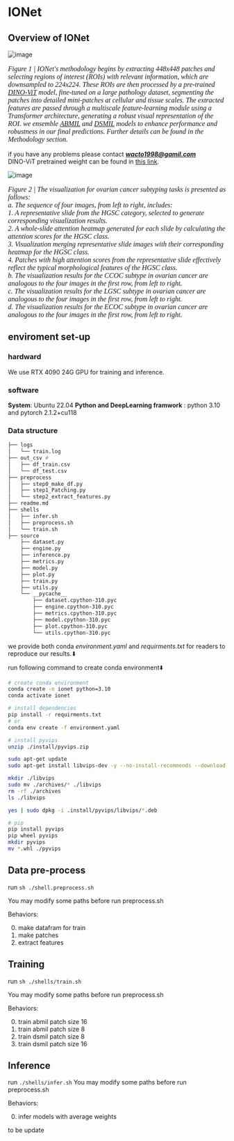 # IONet

## Overview of IONet
 ![image](https://github.com/user-attachments/assets/41aec451-e10f-4729-ae8e-c7cd159ac585)

<p style="font-style: italic; font-family: 'Times New Roman';font-size:16px">
Figure 1 | IONet's methodology begins by extracting 448x448 patches and selecting regions of interest (ROIs) with relevant information, which are downsampled to 224x224. These ROIs are then processed by a pre-trained <a href="https://arxiv.org/abs/2104.14294">DINO-ViT</a> model, fine-tuned on a large pathology dataset, segmenting the patches into detailed mini-patches at cellular and tissue scales. The extracted features are passed through a multiscale feature-learning module using a Transformer architecture, generating a robust visual representation of the ROI. we ensemble <a href="https://arxiv.org/abs/1802.04712">ABMIL</a> and <a href="https://arxiv.org/abs/2011.08939">DSMIL</a> models to enhance performance and robustness in our final predictions. Further details can be found in the Methodology section.
</p>

if you have any problems please contact ***wacto1998@gamil.com*** <br>
DINO-ViT pretrained weight can be found in [this link](https://github.com/lunit-io/benchmark-ssl-pathology/releases/tag/pretrained-weights).

![image](https://github.com/user-attachments/assets/2c860d7b-9e10-4d63-9154-a9afbcb61f6a)

<p style="font-style: italic; font-family: 'Times New Roman'; font-size: 16px">
Figure 2 | The visualization for ovarian cancer subtyping tasks is presented as follows:<br>
a. The sequence of four images, from left to right, includes:<br>
   1. A representative slide from the HGSC category, selected to generate corresponding visualization results.<br>
   2. A whole-slide attention heatmap generated for each slide by calculating the attention scores for the HGSC class.<br>
   3. Visualization merging representative slide images with their corresponding heatmap for the HGSC class.<br>
   4. Patches with high attention scores from the representative slide effectively reflect the typical morphological features of the HGSC class.<br>
b. The visualization results for the CCOC subtype in ovarian cancer are analogous to the four images in the first row, from left to right.<br>
c. The visualization results for the LGSC subtype in ovarian cancer are analogous to the four images in the first row, from left to right.<br>
d. The visualization results for the ECOC subtype in ovarian cancer are analogous to the four images in the first row, from left to right.
</p>




## enviroment set-up
### hardward 
We use RTX 4090 24G GPU for training and inference.

### software
**System**: Ubuntu 22.04
**Python and DeepLearning framwork** : python 3.10 and pytorch 2.1.2+cu118

### Data structure
```bash
├── logs
│   └── train.log
├── out_csv # 
│   ├── df_train.csv
│   └── df_test.csv
├── preprocess
│   ├── step0_make_df.py
│   ├── step1_Patching.py
│   └── step2_extract_features.py
├── readme.md
├── shells
│   ├── infer.sh
│   ├── preprocess.sh
│   └── train.sh
├── source
    ├── dataset.py
    ├── engine.py
    ├── inference.py
    ├── metrics.py
    ├── model.py
    ├── plot.py
    ├── train.py
    ├── utils.py
    └── __pycache__
        ├── dataset.cpython-310.pyc
        ├── engine.cpython-310.pyc
        ├── metrics.cpython-310.pyc
        ├── model.cpython-310.pyc
        ├── plot.cpython-310.pyc
        └── utils.cpython-310.pyc

```
we provide both conda *environment.yaml* and *requirments.txt* for readers to reproduce our results.⬇

run following command to create conda environment⬇️

```bash
# create conda environment
conda create -n ionet python=3.10 
conda activate ionet

# install dependencies
pip install -r requirments.txt
# or
conda env create -f environment.yaml

# install pyvips
unzip ./install/pyvips.zip 

sudo apt-get update
sudo apt-get install libvips-dev -y --no-install-recommends --download-only -o dir::cache='./'

mkdir ./libvips
sudo mv ./archives/* ./libvips    
rm -rf ./archives
ls ./libvips

yes | sudo dpkg -i .install/pyvips/libvips/*.deb

# pip
pip install pyvips
pip wheel pyvips
mkdir pyvips
mv *.whl ./pyvips
```
## Data pre-process
run
`sh ./shell.preprocess.sh`

You may modify some paths before run preprocess.sh

Behaviors: <br>

0. make datafram for train
1. make patches
2. extract features

## Training
run
`sh ./shells/train.sh`

You may modify some paths before run preprocess.sh

Behaviors: <br>

0. train abmil patch size 16
1. train abmil patch size 8
2. train dsmil patch size 8
3. train dsmil patch size 16

## Inference
run 
`./shells/infer.sh`
You may modify some paths before run preprocess.sh

Behaviors: <br>

0. infer models with average weights

to be update
